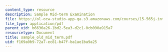 ```yaml
---
content_type: resource
description: Sample Mid-term Examination
file: https://ol-ocw-studio-app-qa.s3.amazonaws.com/courses/15-565j-integrating-esystems-global-information-systems-spring-2002/f169a0b972a7ec81b47fba1ae1ba9a25_sample_old_mid_term.pdf
file_type: application/pdf
parent_uid: b6636a26-1bd2-5ea3-d2c1-0cb090a915a7
resourcetype: Document
title: sample_old_mid_term.pdf
uid: f169a0b9-72a7-ec81-b47f-ba1ae1ba9a25
---
```

